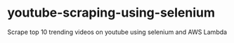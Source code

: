 # youtube-scraping-using-selenium
Scrape top 10 trending videos on youtube using selenium and AWS Lambda 
